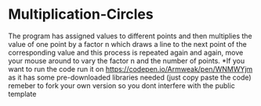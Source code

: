 # Multiplication-Circles
The program has assigned values to different points and then multiplies the value of one point by a factor n which draws a line to the next point of the corresponding value and this process is repeated again and again, move your mouse around to vary the factor n and the number of points.  *If you want to run the code run it on https://codepen.io/Armweak/pen/WNMWYjm as it has some pre-downloaded libraries needed (just copy paste the code) remeber to fork your own version so you dont interfere with the public template
